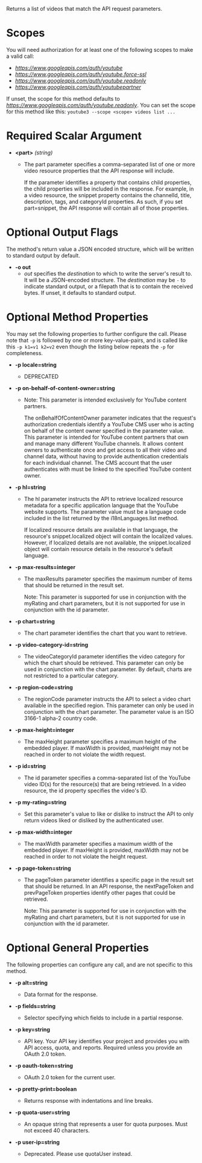 Returns a list of videos that match the API request parameters.
# Scopes

You will need authorization for at least one of the following scopes to make a valid call:

* *https://www.googleapis.com/auth/youtube*
* *https://www.googleapis.com/auth/youtube.force-ssl*
* *https://www.googleapis.com/auth/youtube.readonly*
* *https://www.googleapis.com/auth/youtubepartner*

If unset, the scope for this method defaults to *https://www.googleapis.com/auth/youtube.readonly*.
You can set the scope for this method like this: `youtube3 --scope <scope> videos list ...`
# Required Scalar Argument
* **&lt;part&gt;** *(string)*
    - The part parameter specifies a comma-separated list of one or more video resource properties that the API response will include.
        
        If the parameter identifies a property that contains child properties, the child properties will be included in the response. For example, in a video resource, the snippet property contains the channelId, title, description, tags, and categoryId properties. As such, if you set part=snippet, the API response will contain all of those properties.

# Optional Output Flags

The method's return value a JSON encoded structure, which will be written to standard output by default.

* **-o out**
    - *out* specifies the *destination* to which to write the server's result to.
      It will be a JSON-encoded structure.
      The *destination* may be `-` to indicate standard output, or a filepath that is to contain the received bytes.
      If unset, it defaults to standard output.
# Optional Method Properties

You may set the following properties to further configure the call. Please note that `-p` is followed by one 
or more key-value-pairs, and is called like this `-p k1=v1 k2=v2` even though the listing below repeats the
`-p` for completeness.

* **-p locale=string**
    - DEPRECATED

* **-p on-behalf-of-content-owner=string**
    - Note: This parameter is intended exclusively for YouTube content partners.
        
        The onBehalfOfContentOwner parameter indicates that the request&#39;s authorization credentials identify a YouTube CMS user who is acting on behalf of the content owner specified in the parameter value. This parameter is intended for YouTube content partners that own and manage many different YouTube channels. It allows content owners to authenticate once and get access to all their video and channel data, without having to provide authentication credentials for each individual channel. The CMS account that the user authenticates with must be linked to the specified YouTube content owner.

* **-p hl=string**
    - The hl parameter instructs the API to retrieve localized resource metadata for a specific application language that the YouTube website supports. The parameter value must be a language code included in the list returned by the i18nLanguages.list method.
        
        If localized resource details are available in that language, the resource&#39;s snippet.localized object will contain the localized values. However, if localized details are not available, the snippet.localized object will contain resource details in the resource&#39;s default language.

* **-p max-results=integer**
    - The maxResults parameter specifies the maximum number of items that should be returned in the result set.
        
        Note: This parameter is supported for use in conjunction with the myRating and chart parameters, but it is not supported for use in conjunction with the id parameter.

* **-p chart=string**
    - The chart parameter identifies the chart that you want to retrieve.

* **-p video-category-id=string**
    - The videoCategoryId parameter identifies the video category for which the chart should be retrieved. This parameter can only be used in conjunction with the chart parameter. By default, charts are not restricted to a particular category.

* **-p region-code=string**
    - The regionCode parameter instructs the API to select a video chart available in the specified region. This parameter can only be used in conjunction with the chart parameter. The parameter value is an ISO 3166-1 alpha-2 country code.

* **-p max-height=integer**
    - The maxHeight parameter specifies a maximum height of the embedded player. If maxWidth is provided, maxHeight may not be reached in order to not violate the width request.

* **-p id=string**
    - The id parameter specifies a comma-separated list of the YouTube video ID(s) for the resource(s) that are being retrieved. In a video resource, the id property specifies the video&#39;s ID.

* **-p my-rating=string**
    - Set this parameter&#39;s value to like or dislike to instruct the API to only return videos liked or disliked by the authenticated user.

* **-p max-width=integer**
    - The maxWidth parameter specifies a maximum width of the embedded player. If maxHeight is provided, maxWidth may not be reached in order to not violate the height request.

* **-p page-token=string**
    - The pageToken parameter identifies a specific page in the result set that should be returned. In an API response, the nextPageToken and prevPageToken properties identify other pages that could be retrieved.
        
        Note: This parameter is supported for use in conjunction with the myRating and chart parameters, but it is not supported for use in conjunction with the id parameter.

# Optional General Properties

The following properties can configure any call, and are not specific to this method.

* **-p alt=string**
    - Data format for the response.

* **-p fields=string**
    - Selector specifying which fields to include in a partial response.

* **-p key=string**
    - API key. Your API key identifies your project and provides you with API access, quota, and reports. Required unless you provide an OAuth 2.0 token.

* **-p oauth-token=string**
    - OAuth 2.0 token for the current user.

* **-p pretty-print=boolean**
    - Returns response with indentations and line breaks.

* **-p quota-user=string**
    - An opaque string that represents a user for quota purposes. Must not exceed 40 characters.

* **-p user-ip=string**
    - Deprecated. Please use quotaUser instead.
